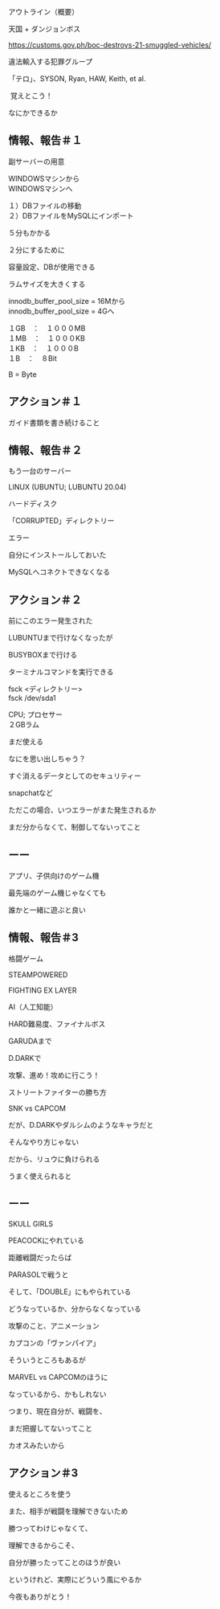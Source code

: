 アウトライン（概要）

天国 + ダンジョンボス

https://customs.gov.ph/boc-destroys-21-smuggled-vehicles/

違法輸入する犯罪グループ

「テロ」、SYSON, Ryan, HAW, Keith, et al.

 覚えとこう！

なにかできるか

## 情報、報告＃１

副サーバーの用意

WINDOWSマシンから<br/>
WINDOWSマシンへ

１）DBファイルの移動<br/>
２）DBファイルをMySQLにインポート

５分もかかる

２分にするために

容量設定、DBが使用できる

ラムサイズを大きくする

innodb_buffer_pool_size = 16Mから<br/>
innodb_buffer_pool_size = 4Gへ

１GB　：　１０００MB<br/>
１MB　：　１０００KB<br/>
１KB　：　１０００B<br/>
１B　：　８Bit

B = Byte

## アクション＃１

ガイド書類を書き続けること

## 情報、報告＃２

もう一台のサーバー

LINUX (UBUNTU; LUBUNTU 20.04)

ハードディスク

「CORRUPTED」ディレクトリー

エラー

自分にインストールしておいた

MySQLへコネクトできなくなる

## アクション＃２

前にこのエラー発生された

LUBUNTUまで行けなくなったが

BUSYBOXまで行ける

ターミナルコマンドを実行できる

fsck <ディレクトリー><br/>
fsck /dev/sda1

CPU; プロセサー<br/>
２GBラム

まだ使える

なにを思い出しちゃう？

すぐ消えるデータとしてのセキュリティー

snapchatなど

ただこの場合、いつエラーがまた発生されるか

まだ分からなくて、制御してないってこと

## ーー

アプリ、子供向けのゲーム機

最先端のゲーム機じゃなくても

誰かと一緒に遊ぶと良い


## 情報、報告＃3

格闘ゲーム

STEAMPOWERED

FIGHTING EX LAYER

AI（人工知能）

HARD難易度、ファイナルボス

GARUDAまで

D.DARKで

攻撃、進め！攻めに行こう！

ストリートファイターの勝ち方

SNK vs CAPCOM

だが、D.DARKやダルシムのようなキャラだと

そんなやり方じゃない

だから、リュウに負けられる

うまく使えられると

## ーー

SKULL GIRLS

PEACOCKにやれている

距離戦闘だったらば

PARASOLで戦うと

そして、「DOUBLE」にもやられている

どうなっているか、分からなくなっている

攻撃のこと、アニメーション

カプコンの「ヴァンパイア」

そういうところもあるが

MARVEL vs CAPCOMのほうに

なっているから、かもしれない

つまり、現在自分が、戦闘を、

まだ把握してないってこと

カオスみたいから

## アクション＃3

使えるところを使う

また、相手が戦闘を理解できないため

勝つってわけじゃなくて、

理解できるからこそ、

自分が勝ったってことのほうが良い

というけれど、実際にどういう風にやるか


今夜もありがとう！



